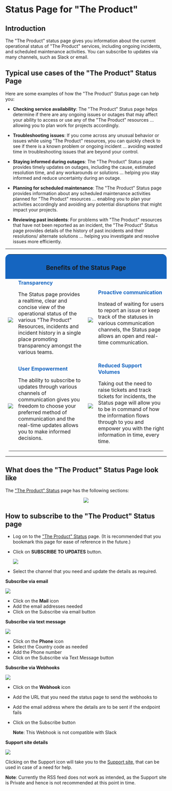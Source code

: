 # Status Page for "The Product"

## Introduction

The "The Product" status page gives you information about the current operational status of "The Product" services, including ongoing incidents, and scheduled maintenance activities. You can subscribe to updates via many channels, such as Slack or email.

## Typical use cases of the "The Product" Status Page

Here are some examples of how the "The Product" Status page can help you: 

- **Checking service availability**: The "The Product" Status page helps determine if there are any ongoing issues or outages that may affect your ability to access or use any of the "The Product" resources ... allowing you to plan work for projects accordingly.

- **Troubleshooting issues**: If you come across any unusual behavior or issues while using "The Product" resources, you can quickly check to see if there is a known problem or ongoing incident ... avoiding wasted time in troubleshooting issues that are beyond your control. 

- **Staying informed during outages**: The "The Product" Status page provides timely updates on outages, including the cause, estimated resolution time, and any workarounds or solutions ... helping you stay informed and reduce uncertainty during an outage.

- **Planning for scheduled maintenance**: The "The Product" Status page provides information about any scheduled maintenance activities planned for "The Product" resources ... enabling you to plan your activities accordingly and avoiding any potential disruptions that might impact your projects.

- **Reviewing past incidents**: For problems with "The Product" resources that have not been reported as an incident, the "The Product" Status page provides details of the history of past incidents and their resolutions/ alternate solutions ... helping you investigate and resolve issues more efficiently.

----

<table style="border-radius: 14px";
                  "border: 5px solid #73AD21";>
  <tr style="background-color: #1565C0">
    <th colspan="4"
        style="text-align: center">
      <h3>Benefits of the Status Page</h3>
      </th>
  </tr>
  <tr>
    <td style="vertical-align:middle"><img src="https://github.com/AjayPi/ajaypi.github.io/raw/main/docs/images/status-page-1.png"></td>
    <td><span style="color: #1565C0"><b>Transparency</b></span>
      </br>
  <p>The Status page provides a realtime, clear and concise view of the operational status of the various "The Product" Resources, incidents and incident history in a single place promoting transparency amongst the various teams.</td>
  <td style="vertical-align:middle"><img src="https://github.com/AjayPi/ajaypi.github.io/raw/main/docs/images/status-page-2.png"></td>
  <td><span style="color: #1565C0"><b>Proactive communication</b></span>
  </br>
  <p>Instead of waiting for users to report an issue or keep track of the statuses in various communication channels, the Status page allows an open and real-time communication.</p></td>
  </tr>
  <tr>
    <td style="vertical-align:middle"><img src="https://github.com/AjayPi/ajaypi.github.io/raw/main/docs/images/status-page-3.png"></td>
    <td><span style="color: #1565C0"><b>User Empowerment</b></span>
      </br>
  <p>The ability to subscribe to updates through various channels of communication gives you freedom to choose your preferred method of communication and the real-time updates allows you to make informed decisions.</p></td>
  <td style="vertical-align:middle"><img src="https://github.com/AjayPi/ajaypi.github.io/raw/main/docs/images/status-page-4.png"></td>
  <td><span style="color: #1565C0"><b>Reduced Support Volumes</b></span>
  </br>
  <p>Taking out the need to raise tickets and track tickets for incidents, the Status page will allow you to be in command of how the information flows through to you and empower you with the right information in time, every time.</p></td>
  </tr>  
 
  </table>

 -----
 

## What does the "The Product" Status Page look like

The ["The Product" Status](https://stare.statuspage.io/#) page has the following sections:

<div style="text-align: center;">
  <img src="https://github.com/AjayPi/ajaypi.github.io/raw/main/docs/images/status-page-5.png">
  </div>

## How to subscribe to the "The Product" Status page

- Log on to the ["The Product" Status](https://star.statuspage.io/#) page. 
(It is recommended that you bookmark this page for ease of reference in the future.)

- Click on **SUBSCRIBE TO UPDATES** button.

  <img src="https://github.com/AjayPi/ajaypi.github.io/raw/main/docs/images/status-page-6.png">

- Select the channel that you need and update the details as required.

**Subscribe via email**

  <img src="https://github.com/AjayPi/ajaypi.github.io/raw/main/docs/images/status-page-mail.png">

- Click on the **Mail** icon
- Add the email addresses needed
- Click on the Subscribe via email button

**Subscribe via text message**

  <img src="https://github.com/AjayPi/ajaypi.github.io/raw/main/docs/images/status-page-phone.png">
	
- Click on the **Phone** icon
- Select the Country code as needed
- Add the Phone number
- Click on the Subscribe via Text Message button
		

**Subscribe via Webhooks**

  <img src="https://github.com/AjayPi/ajaypi.github.io/raw/main/docs/images/status-page-webhook.png">
	
- Click on the **Webhook** icon
- Add the URL that you need the status page to send the webhooks to
- Add the email address where the details are to be sent if the endpoint fails
- Click on the Subscribe button

  **Note**: This Webhook is not compatible with Slack

**Support site details**

  <img src="https://github.com/AjayPi/ajaypi.github.io/raw/main/docs/images/status-page-support.png">

Clicking on the Support icon will take you to the [Support site](mailto:pillai.ajay.m@gmail.com), that can be used in case of a need for help.

**Note**: Currently the RSS feed does not work as intended, as the Support site is Private and hence is not recommended at this point in time.
